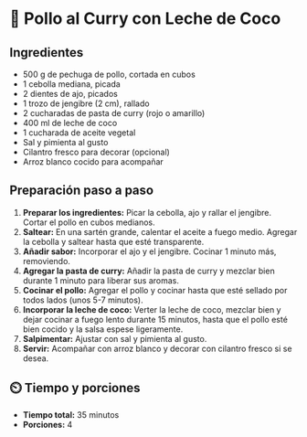 # 🥘 Pollo al Curry con Leche de Coco

## Ingredientes

- 500 g de pechuga de pollo, cortada en cubos  
- 1 cebolla mediana, picada  
- 2 dientes de ajo, picados  
- 1 trozo de jengibre (2 cm), rallado  
- 2 cucharadas de pasta de curry (rojo o amarillo)  
- 400 ml de leche de coco  
- 1 cucharada de aceite vegetal  
- Sal y pimienta al gusto  
- Cilantro fresco para decorar (opcional)  
- Arroz blanco cocido para acompañar


## Preparación paso a paso

1. **Preparar los ingredientes:** Picar la cebolla, ajo y rallar el jengibre. Cortar el pollo en cubos medianos.  
2. **Saltear:** En una sartén grande, calentar el aceite a fuego medio. Agregar la cebolla y saltear hasta que esté transparente.  
3. **Añadir sabor:** Incorporar el ajo y el jengibre. Cocinar 1 minuto más, removiendo.  
4. **Agregar la pasta de curry:** Añadir la pasta de curry y mezclar bien durante 1 minuto para liberar sus aromas.  
5. **Cocinar el pollo:** Agregar el pollo y cocinar hasta que esté sellado por todos lados (unos 5-7 minutos).  
6. **Incorporar la leche de coco:** Verter la leche de coco, mezclar bien y dejar cocinar a fuego lento durante 15 minutos, hasta que el pollo esté bien cocido y la salsa espese ligeramente.  
7. **Salpimentar:** Ajustar con sal y pimienta al gusto.  
8. **Servir:** Acompañar con arroz blanco y decorar con cilantro fresco si se desea.

## ⏲️ Tiempo y porciones

- **Tiempo total:** 35 minutos  
- **Porciones:** 4 